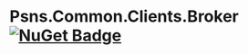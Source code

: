 # Psns.Common.Clients.Broker [![NuGet Badge](https://buildstats.info/nuget/Psns.Common.Clients.Broker)](https://www.nuget.org/packages/NUnitPsns.Common.Clients.Broker/)